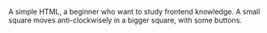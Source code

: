 A simple HTML, a beginner who want to study frontend knowledge.
A small square moves anti-clockwisely in a bigger square, with some buttons.
